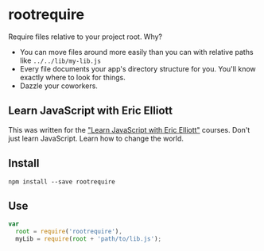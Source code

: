 # rootrequire

Require files relative to your project root. Why?

* You can move files around more easily than you can with relative paths like `../../lib/my-lib.js`
* Every file documents your app's directory structure for you. You'll know exactly where to look for things.
* Dazzle your coworkers.


## Learn JavaScript with Eric Elliott

This was written for the ["Learn JavaScript with Eric Elliott"](https://ericelliottjs.com) courses. Don't just learn JavaScript. Learn how to change the world.


## Install

```
npm install --save rootrequire
```

## Use

```js
var
  root = require('rootrequire'),
  myLib = require(root + 'path/to/lib.js');
```
